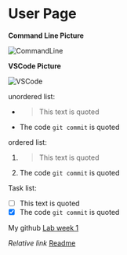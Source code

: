 # User Page
**Command Line Picture**

![CommandLine](https://user-images.githubusercontent.com/81713049/113535252-bed9cb00-9587-11eb-8a24-823097100e2e.jpg)

**VSCode Picture**

![VSCode](https://user-images.githubusercontent.com/81713049/113535288-d749e580-9587-11eb-967b-21e41ce44fa6.jpg)


unordered list:
- >This text is quoted
- The code `git commit` is quoted

ordered list:
1. >This text is quoted
2. The code `git commit` is quoted

Task list:
- [ ] This text is quoted
- [x] The code `git commit` is quoted

My github [Lab week 1](https://github.com/Angel-MtzV/LAB_WEEK_1)

*Relative link*
[Readme](README.md)

